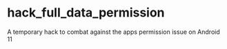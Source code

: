 # hack_full_data_permission
A temporary hack to combat against the apps permission issue on Android 11
